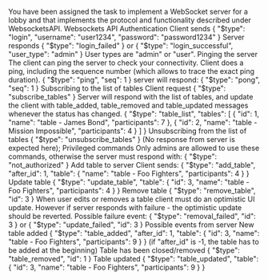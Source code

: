You have been assigned the task to implement a WebSocket server for a lobby and that implements the protocol and functionality described under WebsocketsAPI.
Websockets API
Authentication
Client sends
{
"$type": "login",
"username": "user1234",
"password": "password1234"
}
Server responds
{
"$type": "login_failed"
}
or
{
"$type": "login_successful",
"user_type": "admin"
}
User types are "admin" or "user".
Pinging the server
The client can ping the server to check your connectivity. Client does a ping, including the sequence number (which allows to trace the exact ping duration).
{
"$type": "ping",
"seq": 1
}
server will respond:
{
"$type": "pong",
"seq": 1
}
Subscribing to the list of tables
Client request
{
"$type": "subscribe_tables"
}
Server will respond with the list of tables, and update the client with table_added, table_removed and table_updated messages whenever the status has changed.
{
"$type": "table_list",
"tables": [
{
"id": 1,
"name": "table - James Bond",
"participants": 7
}, {
"id": 2,
"name": "table - Mission Impossible",
"participants": 4
}
]
}
Unsubscribing from the list of tables
{
"$type": "unsubscribe_tables"
}
(No response from server is expected here);
Privileged commands
Only admins are allowed to use these commands, otherwise the server must respond with:
{
"$type": "not_authorized"
}
Add table to server
Client sends:
{
"$type": "add_table",
"after_id": 1,
"table": {
"name": "table - Foo Fighters",
"participants": 4
}
}
Update table
{
"$type": "update_table",
"table": {
"id": 3,
"name": "table - Foo Fighters",
"participants": 4
}
}
Remove table
{
"$type": "remove_table",
"id": 3
}
When user edits or removes a table client must do an optimistic UI update. However if server responds with failure - the optimistic update should be reverted. Possible failure event:
{
"$type": "removal_failed",
"id": 3
}
or
{
"$type": "update_failed",
"id": 3
}
Possible events from server
New table added
{
"$type": "table_added",
"after_id": 1,
"table": {
"id": 3,
"name": "table - Foo Fighters",
"participants": 9
}
}
(if "after_id" is -1, the table has to be added at the beginning)
Table has been closed/removed
{
"$type": "table_removed",
"id": 1
}
Table updated
{
"$type": "table_updated",
"table": {
"id": 3,
"name": "table - Foo Fighters",
"participants": 9
}
}